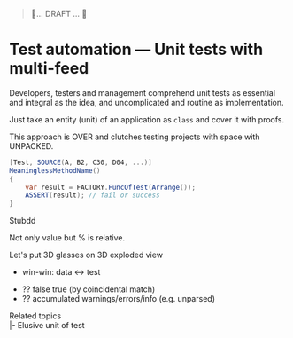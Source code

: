 > 🚧... DRAFT ... 🚧

# Test automation &mdash; Unit tests with multi-feed

Developers, testers and management comprehend unit tests as essential and integral as the idea, and uncomplicated and routine as implementation.


Just take an entity (unit) of an application as `class` and cover it with proofs.

This approach is OVER and clutches testing projects with space with UNPACKED.

```csharp
[Test, SOURCE(A, B2, C30, D04, ...)]
MeaninglessMethodName()
{
    var result = FACTORY.FuncOfTest(Arrange());
    ASSERT(result); // fail or success
}
```

Stubdd

Not only value but % is relative.

Let's put 3D glasses on 
3D exploded view

+ win-win: data <-> test
* ?? false true (by coincidental match)
* ?? accumulated warnings/errors/info (e.g. unparsed)

Related topics\
|- Elusive unit of test
